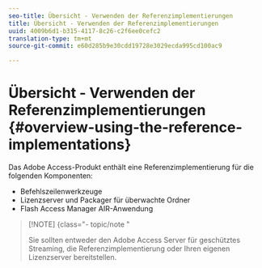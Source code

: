```yaml
---
seo-title: Übersicht - Verwenden der Referenzimplementierungen
title: Übersicht - Verwenden der Referenzimplementierungen
uuid: 4009b6d1-b315-4117-8c26-c2f6ee0cefc2
translation-type: tm+mt
source-git-commit: e60d285b9e30cdd19728e3029ecda995cd100ac9

---
```



# Übersicht - Verwenden der Referenzimplementierungen {#overview-using-the-reference-implementations}

Das Adobe Access-Produkt enthält eine Referenzimplementierung für die folgenden Komponenten:

* Befehlszeilenwerkzeuge
* Lizenzserver und Packager für überwachte Ordner
* Flash Access Manager AIR-Anwendung

>[!NOTE] {class=&quot;- topic/note &quot;
>
>Sie sollten entweder den Adobe Access Server für geschütztes Streaming, die Referenzimplementierung oder Ihren eigenen Lizenzserver bereitstellen.